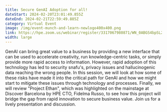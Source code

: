 ```yaml
---
title: Secure GenAI Adoption for all!
dateStart: 2024-02-20T23:01:49.855Z
dateEnd: 2024-02-21T22:59:49.885Z
category: Virtual Event
image: /img/event-munch-and-learn-newlogo400x400.png
link: https://hpe.zoom.us/webinar/register/3317067980871/WN_0ABGS4bpSL2dXngwg4lMTA
width: large
---
```

GenAI can bring great value to a business by providing a new interface that can be used to accelerate creativity, run knowledge-centric tasks, or simply provide more rapid access to information. However, rapid adoption of this technology has led to security snafu's, privacy issues and hallucinogenic data reaching the wrong people. In this session, we will look at how some of these risks have made it into the critical path for GenAI and how we might start to mitigate these issues through technology and processes. Finally, we will review "Project Ethan", which was highlighted on the mainstage at Discover Barcelona by HPE CTO, Fidelma Russo, to see how this project will bridge the gap from rapid innovation to secure business value. Join us for a lively presentation and discussion.